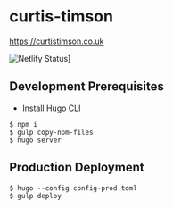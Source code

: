# curtis-timson

https://curtistimson.co.uk

![Netlify Status](https://api.netlify.com/api/v1/badges/0bf593c9-94db-4cb1-a418-7bf8d3c93261/deploy-status)]

## Development Prerequisites

 - Install Hugo CLI

 ```
$ npm i
$ gulp copy-npm-files
$ hugo server
 ```

## Production Deployment

```
$ hugo --config config-prod.toml
$ gulp deploy
```
